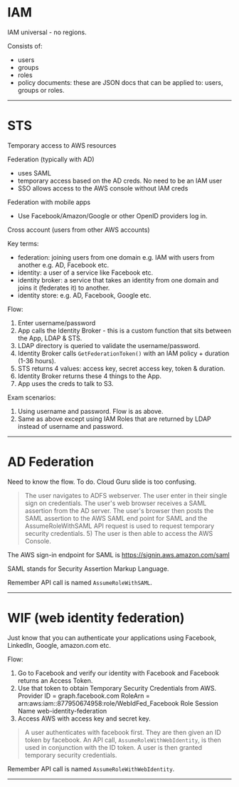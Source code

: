 # IAM

IAM universal - no regions.

Consists of:
- users
- groups
- roles
- policy documents: these are JSON docs that can be applied to: users, groups or roles.

---

# STS

Temporary access to AWS resources

Federation (typically with AD)
- uses SAML
- temporary access based on the AD creds. No need to be an IAM user
- SSO allows access to the AWS console without IAM creds

Federation with mobile apps
- Use Facebook/Amazon/Google or other OpenID providers log in.

Cross account (users from other AWS accounts)

Key terms:
- federation: joining users from one domain e.g. IAM with users from another e.g. AD, Facebook etc.
- identity: a user of a service like Facebook etc.
- identity broker: a service that takes an identity from one domain and joins it (federates it) to another.
- identity store: e.g. AD, Facebook, Google etc.

Flow:
1. Enter username/password
2. App calls the Identity Broker - this is a custom function that sits between the App, LDAP & STS.
3. LDAP directory is queried to validate the username/password.
4. Identity Broker calls `GetFederationToken()` with an IAM policy + duration (1-36 hours).
5. STS returns 4 values: access key, secret access key, token & duration.
6. Identity Broker returns these 4 things to the App.
7. App uses the creds to talk to S3.

Exam scenarios:

1. Using username and password. Flow is as above.
2. Same as above except using IAM Roles that are returned by LDAP instead of username and password.

---

# AD Federation

Need to know the flow. To do. Cloud Guru slide is too confusing.

> The user navigates to ADFS webserver. The user enter in their single sign on credentials. The user's web browser receives a SAML assertion from the AD server. The user's browser then posts the SAML assertion to the AWS SAML end point for SAML and the AssumeRoleWithSAML API request is used to request temporary security credentials. 5) The user is then able to access the AWS Console.

The AWS sign-in endpoint for SAML is https://signin.aws.amazon.com/saml

SAML stands for Security Assertion Markup Language.

Remember API call is named `AssumeRoleWithSAML`.

---

# WIF (web identity federation)

Just know that you can authenticate your applications using Facebook, LinkedIn, Google, amazon.com etc.

Flow:

1. Go to Facebook and verify our identity with Facebook and Facebook returns an Access Token.
2. Use that token to obtain Temporary Security Credentials from AWS. Provider ID = graph.facebook.com RoleArn = arn:aws:iam::877950674958:role/WebIdFed_Facebook Role Session Name web-identity-federation
3. Access AWS with access key and secret key.

> A user authenticates with facebook first. They are then given an ID token by facebook. An API call, `AssumeRoleWithWebIdentity`, is then used in conjunction with the ID token. A user is then granted temporary security credentials.

Remember API call is named `AssumeRoleWithWebIdentity`.

---
